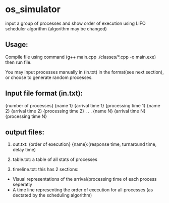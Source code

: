 # os_simulator

input a group of processes and show order of execution using LIFO scheduler algorithm (algorithm may be changed)
    
## Usage:
Compile file using command (g++ main.cpp ./classes/*.cpp -o main.exe) then run file.

You may input processes manually in (in.txt) in the format(see next section),
or choose to generate random processes.


## Input file format (in.txt):
{number of processes}
{name 1} {arrival time 1} {processing time 1}
{name 2} {arrival time 2} {processing time 2}
.
.
.
{name N} {arrival time N} {processing time N}

## output files:
1) out.txt:
{order of execution}
{name}:(response time, turnaround time, delay time)

2) table.txt:
a table of all stats of processes

3) timeline.txt:
this has 2 sections:
* Visual representations of the arrival/processing time of each process seperatly
* A time line representing the order of execution for all processes (as dectated by the scheduling algorithm)
